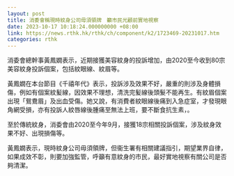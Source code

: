 ```yaml
---
layout: post
title: 消委會稱現時紋身公司毋須領牌　籲市民光顧前實地視察
date: 2023-10-17 10:18:24.000000000 +08:00
link: https://news.rthk.hk/rthk/ch/component/k2/1723469-20231017.htm
categories: rthk
---
```


消委會總幹事黃鳳嫺表示，近期接獲美容紋身的投訴增加，由2020至今收到80宗美容紋身投訴個案，包括紋眼線、紋眉等。

黃鳳嫺在本台節目《千禧年代》表示，投訴涉及效果不好，嚴重的則涉及身體損傷，例如有個案紋髪線，因效果不理想，清洗完髪線後頭髮不能再生。有紋眉個案出現「鴛鴦眉」及出血受傷。她又說，有消費者紋眼線後痛到入急症室，才發現眼角網受損，亦有投訴人紋唇線後腫痛至無法上班，要不斷食抗生素，。

至於傳統紋身，消委會由2020至今年9月，接獲18宗相關投訴個案，涉及紋身效果不好、出現損傷等。

黃鳳嫺表示，現時紋身公司毋須領牌，但衞生署有相關建議指引，期望業界自律，如果成效不彰，則要加強監管，呼籲有意紋身的市民，最好實地視察有關公司是否夠清潔。
